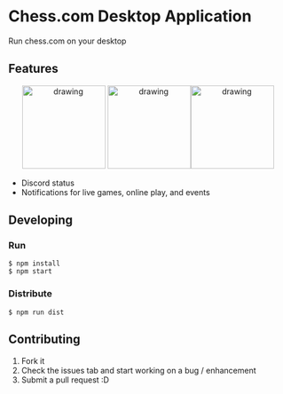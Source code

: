 # Chess.com Desktop Application
Run chess.com on your desktop

## Features
<p align="center">
<img src="https://i.imgur.com/TU32g9F.png" alt="drawing" height="150"/> <img src="https://imgur.com/0oREr0U.png" alt="drawing" height="150"/><img src="https://imgur.com/vmMjUcJ.png" alt="drawing" height="150"/>
</p>

- Discord status
- Notifications for live games, online play, and events

## Developing

### Run
```
$ npm install
$ npm start
```

### Distribute

```
$ npm run dist
```



## Contributing

1. Fork it
2. Check the issues tab and start working on a bug / enhancement
3. Submit a pull request :D
